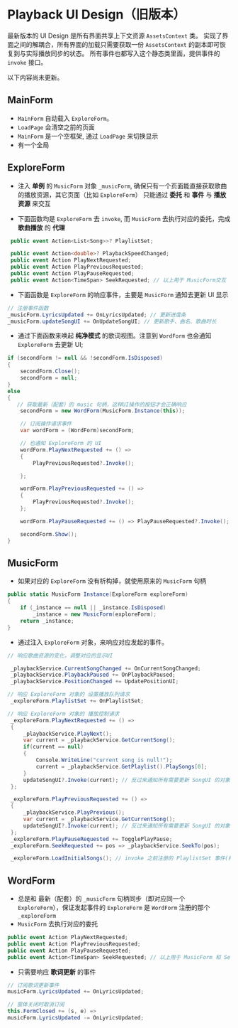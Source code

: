 # Playback UI Design（旧版本）

最新版本的 UI Design 是所有界面共享上下文资源 `AssetsContext` 类。
实现了界面之间的解耦合，所有界面的加载只需要获取一份 `AssetsContext` 的副本即可恢复到与实际播放同步的状态。
所有事件也都写入这个静态类里面，提供事件的 `invoke` 接口。

以下内容尚未更新。

## MainForm

- `MainForm` 自动载入 `ExploreForm`。
- `LoadPage` 会清空之前的页面
- `MainForm` 是一个空框架, 通过 `LoadPage` 来切换显示
- 有一个全局

## ExploreForm

- 注入 **单例** 的 `MusicForm` 对象 `_musicForm`, 确保只有一个页面能直接获取歌曲的播放资源，其它页面（比如 `ExploreForm`） 只能通过 **委托** 和 **事件** 与 **播放资源** 来交互

- 下面函数均是 `ExploreForm` 去 `invoke`, 而 `MusicForm` 去执行对应的委托，完成 **歌曲播放** 的 **代理**

 ```csharp
  public event Action<List<Song>>? PlaylistSet;
 
  public event Action<double>? PlaybackSpeedChanged;
  public event Action PlayNextRequested;
  public event Action PlayPreviousRequested;
  public event Action PlayPauseRequested;
  public event Action<TimeSpan> SeekRequested; // 以上用于 MusicForm交互
 ```

- 下面函数是 `ExploreForm` 的响应事件，主要是 `MusicForm` 通知去更新 UI 显示

```csharp
// 注册事件函数
_musicForm.LyricsUpdated += OnLyricsUpdated; // 更新进度条
_musicForm.updateSongUI += OnUpdateSongUI; // 更新歌手、曲名、歌曲时长
```

- 通过下面函数来唤起 **纯净模式** 的歌词视图。注意到 `WordForm` 也会通知 `ExploreForm` 去更新 UI;

```csharp
if (secondForm != null && !secondForm.IsDisposed)
{
    secondForm.Close();
    secondForm = null;
}
else
{
   // 获取最新（配套）的 music 句柄，这样UI操作的按钮才会正确响应
    secondForm = new WordForm(MusicForm.Instance(this));

    // 订阅操作请求事件
    var wordForm = (WordForm)secondForm;

    // 也通知 ExploreForm 的 UI
    wordForm.PlayNextRequested += () =>
    {
        PlayPreviousRequested?.Invoke();

    };

    wordForm.PlayPreviousRequested += () =>
    {
        PlayPreviousRequested?.Invoke();
    };

    wordForm.PlayPauseRequested += () => PlayPauseRequested?.Invoke(); // 先假设总是从队首开始播放;

    secondForm.Show();
}
```

## MusicForm

- 如果对应的 `ExploreForm` 没有析构掉，就使用原来的 `MusicForm` 句柄

```csharp
public static MusicForm Instance(ExploreForm exploreForm)
{
    if (_instance == null || _instance.IsDisposed)
        _instance = new MusicForm(exploreForm);
    return _instance;
}
```

- 通过注入 `ExploreForm` 对象，来响应对应发起的事件。

```csharp
// 响应歌曲资源的变化，调整对应的显示UI

 _playbackService.CurrentSongChanged += OnCurrentSongChanged;
 _playbackService.PlaybackPaused += OnPlaybackPaused;
 _playbackService.PositionChanged += UpdatePositionUI;

// 响应 ExploreForm 对象的 设置播放队列请求
 _exploreForm.PlaylistSet += OnPlaylistSet;

// 响应 ExploreForm 对象的 播放控制请求
 _exploreForm.PlayNextRequested += () =>
 {
     _playbackService.PlayNext();
     var current = _playbackService.GetCurrentSong();
     if(current == null)
     {
         Console.WriteLine("current song is null!");
         current = _playbackService.GetPlaylist().PlaySongs[0];
     }
     updateSongUI?.Invoke(current); // 反过来通知所有需要更新 SongUI 的对象
 };

 _exploreForm.PlayPreviousRequested += () =>
 {
     _playbackService.PlayPrevious();
     var current = _playbackService.GetCurrentSong();
     updateSongUI?.Invoke(current); // 反过来通知所有需要更新 SongUI 的对象
 };
 _exploreForm.PlayPauseRequested += TogglePlayPause;
 _exploreForm.SeekRequested += pos => _playbackService.SeekTo(pos);

 _exploreForm.LoadInitialSongs(); // invoke 之前注册的 PlaylistSet 事件(相当于等待注册，再 invoke)
```



## WordForm

- 总是和 最新（配套）的 `_musicForm` 句柄同步（即对应同一个 `ExploreForm`），保证发起事件的 `ExploreForm` 是 `WordForm` 注册的那个 `_exploreForm`
- `MusicForm` 去执行对应的委托

```csharp
public event Action PlayNextRequested;
public event Action PlayPreviousRequested;
public event Action PlayPauseRequested;
public event Action<TimeSpan> SeekRequested; // 以上用于 MusicForm 和 Service 交互
```

- 只需要响应 **歌词更新** 的事件

```csharp
// 订阅歌词更新事件
musicForm.LyricsUpdated += OnLyricsUpdated;

// 窗体关闭时取消订阅
this.FormClosed += (s, e) =>
musicForm.LyricsUpdated -= OnLyricsUpdated;
```

